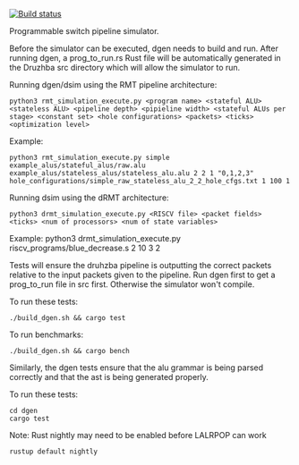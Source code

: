 [![Build status](https://ci.appveyor.com/api/projects/status/fkguas3fm87takto?svg=true)](https://ci.appveyor.com/project/anirudhSK/druzhba-j5ou7)


Programmable switch pipeline simulator.

Before the simulator can be executed, dgen needs to build
and run. After running dgen, a prog_to_run.rs Rust file
will be automatically generated in the Druzhba src directory 
which will allow the simulator to run.


Running dgen/dsim using the RMT pipeline architecture:

    python3 rmt_simulation_execute.py <program name> <stateful ALU> <stateless ALU> <pipeline depth> <pipieline width> <stateful ALUs per stage> <constant set> <hole configurations> <packets> <ticks> <optimization level>

Example:

    python3 rmt_simulation_execute.py simple example_alus/stateful_alus/raw.alu example_alus/stateless_alus/stateless_alu.alu 2 2 1 "0,1,2,3" hole_configurations/simple_raw_stateless_alu_2_2_hole_cfgs.txt 1 100 1

Running dsim using the dRMT architecture:

    python3 drmt_simulation_execute.py <RISCV file> <packet fields> <ticks> <num of processors> <num of state variables>

Example:
    python3 drmt_simulation_execute.py riscv_programs/blue_decrease.s 2 10 3 2

Tests will ensure the druhzba pipeline is outputting
the correct packets relative to the input packets
given to the pipeline. Run dgen first to get a 
prog_to_run file in src first. Otherwise the simulator
won't compile. 

To run these tests:

    ./build_dgen.sh && cargo test

To run benchmarks:

    ./build_dgen.sh && cargo bench

Similarly, the dgen tests ensure that the alu grammar
is being parsed correctly and that the ast is being
generated properly. 

To run these tests:

    cd dgen
    cargo test

Note: Rust nightly may need to be enabled before LALRPOP
can work

    rustup default nightly

